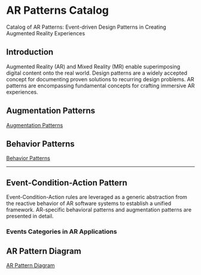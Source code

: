 # AR Patterns Catalog
Catalog of AR Patterns: Event-driven Design Patterns in Creating Augmented Reality Experiences

## Introduction

Augmented Reality (AR) and Mixed Reality (MR) enable superimposing digital content onto the real world.
Design patterns are a widely accepted concept for documenting proven solutions to recurring design problems. 
AR patterns are encompassing fundamental concepts for crafting immersive AR experiences.

## Augmentation Patterns

[Augmentation Patterns](augmentation.md)

## Behavior Patterns

[Behavior Patterns](behavior.md)

---

## Event-Condition-Action Pattern

Event-Condition-Action rules are leveraged as a generic abstraction from the reactive behavior of AR software systems to establish a unified framework. AR-specific behavioral patterns and augmentation patterns are presented in detail. 

### Events Categories in AR Applications

## AR Pattern Diagram

[AR Pattern Diagram](../diagram.md)


